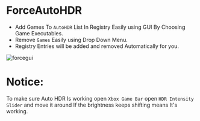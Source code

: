 # ForceAutoHDR


- Add Games To `AutoHDR` List In Registry Easily using GUI By Choosing Game Executables.
- Remove `Games` Easily using Drop Down Menu.
- Registry Entries will be added and removed Automatically for you.



![forcegui](https://github.com/7gxycn08/ForceAutoHDR/assets/121936658/8f62b984-d146-4b3e-a8ea-8ce99d834f91)




# Notice:
To make sure Auto HDR Is working open `Xbox Game Bar` open `HDR Intensity Slider` and move it around If the brightness keeps shifting means It's working.
